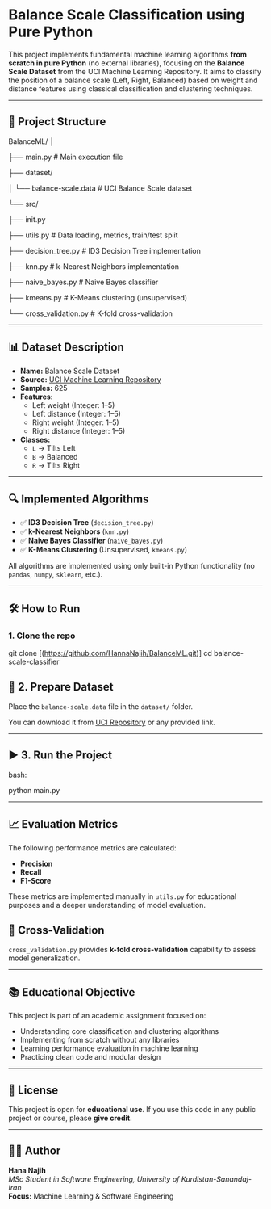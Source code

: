 # Balance Scale Classification using Pure Python

This project implements fundamental machine learning algorithms **from scratch in pure Python** (no external libraries), focusing on the **Balance Scale Dataset** from the UCI Machine Learning Repository. It aims to classify the position of a balance scale (Left, Right, Balanced) based on weight and distance features using classical classification and clustering techniques.

---

## 📂 Project Structure

BalanceML/
│

├── main.py # Main execution file

├── dataset/

│ └── balance-scale.data # UCI Balance Scale dataset

└── src/

├── init.py

├── utils.py # Data loading, metrics, train/test split

├── decision_tree.py # ID3 Decision Tree implementation

├── knn.py # k-Nearest Neighbors implementation

├── naive_bayes.py # Naive Bayes classifier

├── kmeans.py # K-Means clustering (unsupervised)

└── cross_validation.py # K-fold cross-validation


---

## 📊 Dataset Description

- **Name:** Balance Scale Dataset  
- **Source:** [UCI Machine Learning Repository](https://archive.ics.uci.edu/ml/datasets/Balance+Scale)  
- **Samples:** 625  
- **Features:**
  - Left weight (Integer: 1–5)
  - Left distance (Integer: 1–5)
  - Right weight (Integer: 1–5)
  - Right distance (Integer: 1–5)
- **Classes:**
  - `L` → Tilts Left  
  - `B` → Balanced  
  - `R` → Tilts Right

---

## 🔍 Implemented Algorithms

- ✅ **ID3 Decision Tree** (`decision_tree.py`)  
- ✅ **k-Nearest Neighbors** (`knn.py`)  
- ✅ **Naive Bayes Classifier** (`naive_bayes.py`)  
- ✅ **K-Means Clustering** (Unsupervised, `kmeans.py`)

All algorithms are implemented using only built-in Python functionality (no `pandas`, `numpy`, `sklearn`, etc.).

---

## 🛠 How to Run

### 1. Clone the repo


git clone [(https://github.com/HannaNajih/BalanceML.git)]
cd balance-scale-classifier

## 📂 2. Prepare Dataset

Place the `balance-scale.data` file in the `dataset/` folder.

You can download it from [UCI Repository](https://archive.ics.uci.edu/ml/datasets/balance+scale) or any provided link.

---

## ▶️ 3. Run the Project

bash: 

python main.py


---
## 📈 Evaluation Metrics

The following performance metrics are calculated:

- **Precision**  
- **Recall**  
- **F1-Score**

These metrics are implemented manually in `utils.py` for educational purposes and a deeper understanding of model evaluation.

## 🔁 Cross-Validation

`cross_validation.py` provides **k-fold cross-validation** capability to assess model generalization.

---

## 📚 Educational Objective

This project is part of an academic assignment focused on:

- Understanding core classification and clustering algorithms  
- Implementing from scratch without any libraries  
- Learning performance evaluation in machine learning  
- Practicing clean code and modular design  

---

## 📜 License

This project is open for **educational use**. If you use this code in any public project or course, please **give credit**.

---

## 👨‍🎓 Author

**Hana Najih**  
*MSc Student in Software Engineering, University of Kurdistan-Sanandaj-Iran*  
**Focus:** Machine Learning & Software Engineering
